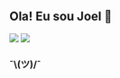 
## Ola! Eu sou Joel :wave:

[![](https://img.shields.io/badge/-LinkedIn-222222?style=flat-square&logo=Linkedin&logoColor=white&link=https://www.linkedin.com/in/joel-sousa-173745179/)](https://www.linkedin.com/in/joel-sousa-173745179/)
[![](https://img.shields.io/badge/-Gmail-222222?style=flat-square&logo=gmail&logoColor=white&link=mailto:joelfsousa95@gmail.com)](mailto:joelfsousa95@gmail.com)
<!--
[![](https://img.shields.io/badge/-Twitter-222222?style=flat-square&logo=twitter&logoColor=white&link=https://twitter.com/andersonf00)](https://twitter.com/andersonf00)
[![](https://img.shields.io/badge/-Medium-222222?style=flat-square&logo=medium&logoColor=white&link=https://medium.com/@fernandesanderson14)](https://medium.com/@fernandesanderson14)
[![](https://img.shields.io/badge/-DEV-222222?style=flat-square&logo=dev&logoColor=white&link=https://dev.to/andersonfernandes)](https://dev.to/andersonfernandes)
-->

###  ¯\\\(ツ)/¯

<!--
**Joel-Sousa/Joel-Sousa** is a ✨ _special_ ✨ repository because its `README.md` (this file) appears on your GitHub profile.

Here are some ideas to get you started:

- 🔭 I’m currently working on ...
- 🌱 I’m currently learning ...
- 👯 I’m looking to collaborate on ...
- 🤔 I’m looking for help with ...
- 💬 Ask me about ...
- 📫 How to reach me: ...
- 😄 Pronouns: ...
- ⚡ Fun fact: ...
-->
 
